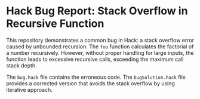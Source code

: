 # Hack Bug Report: Stack Overflow in Recursive Function

This repository demonstrates a common bug in Hack: a stack overflow error caused by unbounded recursion.  The `foo` function calculates the factorial of a number recursively.  However, without proper handling for large inputs, the function leads to excessive recursive calls, exceeding the maximum call stack depth.

The `bug.hack` file contains the erroneous code. The `bugSolution.hack` file provides a corrected version that avoids the stack overflow by using iterative approach.